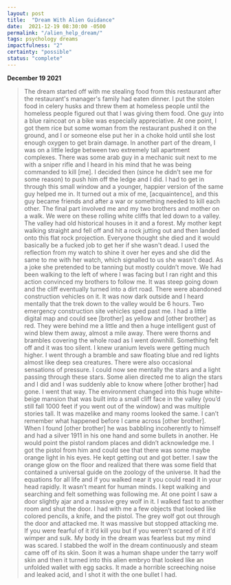 ```yaml
---
layout: post
title:  "Dream With Alien Guidance"
date:  2021-12-19 08:30:00 -0500
permalink: "/alien_help_dream/"
tags: psychology dreams
impactfulness: "2"
certainty: "possible"
status: "complete"
---
```


__December 19 2021__

> The dream started off with me stealing food from this restaurant after the restaurant's manager's family had eaten dinner. I put the stolen food in celery husks and threw them at homeless people until the homeless people figured out that I was giving them food. One guy into a blue raincoat on a bike was especially appreciative. At one point, I got them rice but some woman from the restaurant pushed it on the ground, and I or someone else put her in a choke hold until she lost enough oxygen to get brain damage. In another part of the dream, I was on a little ledge between two extremely tall apartment complexes. There was some arab guy in a mechanic suit next to me with a sniper rifle and I heard in his mind that he was being commanded to kill [me]. I decided then (since he didn’t see me for some reason) to push him off the ledge and I did. I had to get in through this small window and a younger, happier version of the same guy helped me in. It turned out a mix of me, [acquaintence], and this guy became friends and after a war or something needed to kill each other. The final part involved me and my two brothers and mother on a walk. We were on these rolling white cliffs that led down to a valley. The valley had old historical houses in it and a forest. My mother kept walking straight and fell off and hit a rock jutting out and then landed onto this flat rock projection. Everyone thought she died and it would basically be a fucked job to get her if she wasn't dead. I used the reflection from my watch to shine it over her eyes and she did the same to me with her watch, which signalled to us she wasn't dead. As a joke she pretended to be tanning but mostly couldn’t move. We had been walking to the left of where I was facing but I ran right and this action convinced my brothers to follow me. It was steep going down and the cliff eventually turned into a dirt road. There were abandoned construction vehicles on it. It was now dark outside and I heard mentally that the trek down to the valley would be 6 hours. Two emergency construction site vehicles sped past me. I had a little digital map and could see [brother] as yellow and [other brother] as red. They were behind me a little and then a huge intelligent gust of wind blew them away, almost a mile away. There were thorns and brambles covering the whole road as I went downhill. Something felt off and it was too silent. I knew uranium levels were getting much higher. I went through a bramble and saw floating blue and red lights almost like deep sea creatures. There were also occasional sensations of pressure. I could now see mentally the stars and a light passing through these stars. Some alien directed me to align the stars and I did and I was suddenly able to know where [other brother] had gone. I went that way. The environment changed into this huge white-beige mansion that was built into a small cliff face in the valley (you’d still fall 1000 feet if you went out of the window) and was multiple stories tall. It was mazelike and many rooms looked the same. I can’t remember what happened before I came across [other brother]. When I found [other brother] he was babbling incoherently to himself and had a silver 1911 in his one hand and some bullets in another. He would point the pistol random places and didn’t acknowledge me. I got the pistol from him and could see that there was some maybe orange light in his eyes. He kept getting out and got better. I saw the orange glow on the floor and realized that there was some field that contained a universal guide on the zoology of the universe. It had the equations for all life and if you walked near it you could read it in your head rapidly. It wasn’t meant for human minds. I kept walking and searching and felt something was following me. At one point I saw a door slightly ajar and a massive grey wolf in it. I walked fast to another room and shut the door. I had with me a few objects that looked like colored pencils, a knife, and the pistol. The grey wolf got out through the door and attacked me. It was massive but stopped attacking me. If you were fearful of it it’d kill you but if you weren’t scared of it it’d wimper and sulk. My body in the dream was fearless but my mind was scared. I stabbed the wolf in the dream continuously and steam came off of its skin. Soon it was a human shape under the tarry wolf skin and then it turned into this alien embryo that looked like an unfolded wallet with egg sacks. It made a horrible screeching noise and leaked acid, and I shot it with the one bullet I had.
